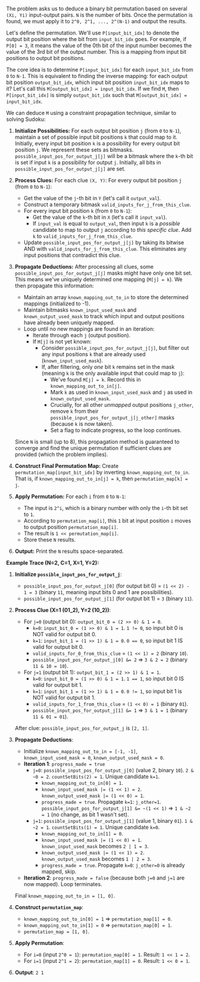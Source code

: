 The problem asks us to deduce a binary bit permutation based on several `(Xi, Yi)` input-output pairs. `N` is the number of bits. Once the permutation is found, we must apply it to `2^0, 2^1, ..., 2^(N-1)` and output the results.

Let's define the permutation. We'll use `P[input_bit_idx]` to denote the output bit position where the bit from `input_bit_idx` goes. For example, if `P[0] = 3`, it means the value of the 0th bit of the input number becomes the value of the 3rd bit of the output number. This is a mapping from input bit positions to output bit positions.

The core idea is to determine `P[input_bit_idx]` for each `input_bit_idx` from `0` to `N-1`. This is equivalent to finding the inverse mapping: for each output bit position `output_bit_idx`, which input bit position `input_bit_idx` maps to it? Let's call this `M[output_bit_idx] = input_bit_idx`. If we find `M`, then `P[input_bit_idx]` is simply `output_bit_idx` such that `M[output_bit_idx] = input_bit_idx`.

We can deduce `M` using a constraint propagation technique, similar to solving Sudoku:

1.  **Initialize Possibilities:** For each output bit position `j` (from `0` to `N-1`), maintain a set of possible input bit positions `k` that could map to it. Initially, every input bit position `k` is a possibility for every output bit position `j`. We represent these sets as bitmasks. `possible_input_pos_for_output_j[j]` will be a bitmask where the `k`-th bit is set if input `k` is a possibility for output `j`. Initially, all bits in `possible_input_pos_for_output_j[j]` are set.

2.  **Process Clues:** For each clue `(X, Y)`:
    For every output bit position `j` (from `0` to `N-1`):
    *   Get the value of the `j`-th bit in `Y` (let's call it `output_val`).
    *   Construct a temporary bitmask `valid_inputs_for_j_from_this_clue`.
    *   For every input bit position `k` (from `0` to `N-1`):
        *   Get the value of the `k`-th bit in `X` (let's call it `input_val`).
        *   If `input_val` is equal to `output_val`, then input `k` is a *possible* candidate to map to output `j` according to *this specific clue*. Add `k` to `valid_inputs_for_j_from_this_clue`.
    *   Update `possible_input_pos_for_output_j[j]` by taking its bitwise AND with `valid_inputs_for_j_from_this_clue`. This eliminates any input positions that contradict this clue.

3.  **Propagate Deductions:** After processing all clues, some `possible_input_pos_for_output_j[j]` masks might have only one bit set. This means we've uniquely determined one mapping (`M[j] = k`). We then propagate this information:
    *   Maintain an array `known_mapping_out_to_in` to store the determined mappings (initialized to -1).
    *   Maintain bitmasks `known_input_used_mask` and `known_output_used_mask` to track which input and output positions have already been uniquely mapped.
    *   Loop until no new mappings are found in an iteration:
        *   Iterate through each `j` (output position).
        *   If `M[j]` is not yet known:
            *   Consider `possible_input_pos_for_output_j[j]`, but filter out any input positions `k` that are already used (`known_input_used_mask`).
            *   If, after filtering, only *one* bit `k` remains set in the mask (meaning `k` is the only available input that could map to `j`):
                *   We've found `M[j] = k`. Record this in `known_mapping_out_to_in[j]`.
                *   Mark `k` as used in `known_input_used_mask` and `j` as used in `known_output_used_mask`.
                *   Crucially, for all other *unmapped* output positions `j_other`, remove `k` from their `possible_input_pos_for_output_j[j_other]` masks (because `k` is now taken).
                *   Set a flag to indicate progress, so the loop continues.

    Since `N` is small (up to 8), this propagation method is guaranteed to converge and find the unique permutation if sufficient clues are provided (which the problem implies).

4.  **Construct Final Permutation Map:** Create `permutation_map[input_bit_idx]` by inverting `known_mapping_out_to_in`. That is, if `known_mapping_out_to_in[j] = k`, then `permutation_map[k] = j`.

5.  **Apply Permutation:** For each `i` from `0` to `N-1`:
    *   The input is `2^i`, which is a binary number with only the `i`-th bit set to `1`.
    *   According to `permutation_map[i]`, this `1` bit at input position `i` moves to output position `permutation_map[i]`.
    *   The result is `1 << permutation_map[i]`.
    *   Store these `N` results.

6.  **Output:** Print the `N` results space-separated.

**Example Trace (N=2, C=1, X=1, Y=2):**

1.  **Initialize `possible_input_pos_for_output_j`**:
    *   `possible_input_pos_for_output_j[0]` (for output bit 0) = `(1 << 2) - 1 = 3` (binary `11`, meaning input bits 0 and 1 are possibilities).
    *   `possible_input_pos_for_output_j[1]` (for output bit 1) = `3` (binary `11`).

2.  **Process Clue (X=1 (01_2), Y=2 (10_2))**:
    *   For `j=0` (output bit 0): `output_bit_0 = (2 >> 0) & 1 = 0`.
        *   `k=0`: `input_bit_0 = (1 >> 0) & 1 = 1`. `1 != 0`, so input bit 0 is NOT valid for output bit 0.
        *   `k=1`: `input_bit_1 = (1 >> 1) & 1 = 0`. `0 == 0`, so input bit 1 IS valid for output bit 0.
        *   `valid_inputs_for_0_from_this_clue` = `(1 << 1) = 2` (binary `10`).
        *   `possible_input_pos_for_output_j[0] &= 2` => `3 & 2 = 2` (binary `11 & 10 = 10`).
    *   For `j=1` (output bit 1): `output_bit_1 = (2 >> 1) & 1 = 1`.
        *   `k=0`: `input_bit_0 = (1 >> 0) & 1 = 1`. `1 == 1`, so input bit 0 IS valid for output bit 1.
        *   `k=1`: `input_bit_1 = (1 >> 1) & 1 = 0`. `0 != 1`, so input bit 1 is NOT valid for output bit 1.
        *   `valid_inputs_for_1_from_this_clue` = `(1 << 0) = 1` (binary `01`).
        *   `possible_input_pos_for_output_j[1] &= 1` => `3 & 1 = 1` (binary `11 & 01 = 01`).

    After clue: `possible_input_pos_for_output_j` is `[2, 1]`.

3.  **Propagate Deductions**:
    *   Initialize `known_mapping_out_to_in = [-1, -1]`, `known_input_used_mask = 0`, `known_output_used_mask = 0`.
    *   **Iteration 1**: `progress_made = true`
        *   `j=0`: `possible_input_pos_for_output_j[0]` (value 2, binary `10`). `2 & ~0 = 2`. `countSetBits(2) = 1`. Unique candidate `k=1`.
            *   `known_mapping_out_to_in[0] = 1`.
            *   `known_input_used_mask |= (1 << 1) = 2`. `known_output_used_mask |= (1 << 0) = 1`.
            *   `progress_made = true`. Propagate `k=1`: `j_other=1`. `possible_input_pos_for_output_j[1] &= ~(1 << 1)` => `1 & ~2 = 1` (no change, as bit 1 wasn't set).
        *   `j=1`: `possible_input_pos_for_output_j[1]` (value 1, binary `01`). `1 & ~2 = 1`. `countSetBits(1) = 1`. Unique candidate `k=0`.
            *   `known_mapping_out_to_in[1] = 0`.
            *   `known_input_used_mask |= (1 << 0) = 1`. `known_input_used_mask` becomes `2 | 1 = 3`.
            *   `known_output_used_mask |= (1 << 1) = 2`. `known_output_used_mask` becomes `1 | 2 = 3`.
            *   `progress_made = true`. Propagate `k=0`: `j_other=0` is already mapped, skip.
    *   **Iteration 2**: `progress_made = false` (because both `j=0` and `j=1` are now mapped). Loop terminates.

    Final `known_mapping_out_to_in = [1, 0]`.

4.  **Construct `permutation_map`**:
    *   `known_mapping_out_to_in[0] = 1` => `permutation_map[1] = 0`.
    *   `known_mapping_out_to_in[1] = 0` => `permutation_map[0] = 1`.
    *   `permutation_map = [1, 0]`.

5.  **Apply Permutation**:
    *   For `i=0` (input `2^0 = 1`): `permutation_map[0] = 1`. Result: `1 << 1 = 2`.
    *   For `i=1` (input `2^1 = 2`): `permutation_map[1] = 0`. Result: `1 << 0 = 1`.

6.  **Output**: `2 1`